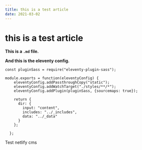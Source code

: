 ```yaml
---
title: this is a test article
date: 2021-03-02
---
```

# this is a test article

**This is a `.md` file.**

**And this is the eleventy config.**

```
const pluginSass = require("eleventy-plugin-sass");

module.exports = function(eleventyConfig) {
    eleventyConfig.addPassthroughCopy("static");
    eleventyConfig.addWatchTarget("./styles/**/*");
    eleventyConfig.addPlugin(pluginSass, {sourcemaps: true});

    return {
      dir: {
        input: "content",
        includes: "../_includes",
        data: "../_data"
      }
    };
  
  };
```

Test netlify cms